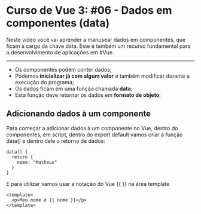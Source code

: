# Curso de Vue 3: #06 - Dados em componentes (data)

Neste vídeo você vai aprender a manusear dados em componentes, que ficam a cargo da chave data. Este é também um recurso fundamental para o desenvolvimento de aplicações em #Vue.

------



* Os componentes podem conter dados;
* Podemos **inicializar já com algum valor** e também modificar durante a execução do programa;
* Os dados ficam em uma função chamada **data**;
* Esta função deve retornar os dados em **formato de objeto**;

## Adicionando dados à um componente
Para começar a adicionar dados à um componente no Vue, dentro do componentes, em script, dentro do export default vamos criar a função data() e dentro dele o retorno de dados:
~~~vue
data() {
  return {
    nome: "Matheus"
  }
}
~~~

E para utilizar vamos usar a notação do Vue {{ }} na área template
~~~vue
<template>
  <p>Meu nome é {{ nome }}</p>
</template>
~~~